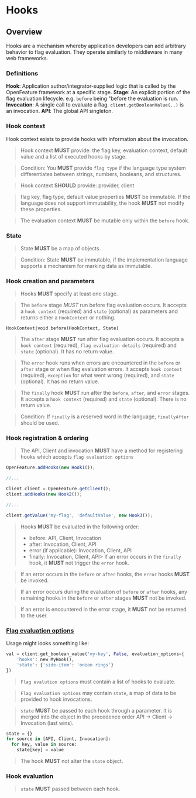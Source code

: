 # Hooks

## Overview

Hooks are a mechanism whereby application developers can add arbitrary behavior
to flag evaluation. They operate similarly to middleware in many web frameworks.

### Definitions

**Hook**: Application author/integrator-supplied logic that is called by the OpenFeature framework at a specific stage.
**Stage**: An explicit portion of the flag evaluation lifecycle. e.g. `before` being "before the evaluation is run.
**Invocation**: A single call to evaluate a flag. `client.getBooleanValue(..)` is an invocation.
**API**: The global API singleton.

### Hook context

Hook context exists to provide hooks with information about the invocation.

> Hook context **MUST** provide: the flag key, evaluation context, default value and a list of  executed hooks by stage.

> Condition: You **MUST** provide `flag type` if the language type system differentiates between strings, numbers, booleans, and structures.

> Hook context **SHOULD** provide: provider, client

> flag key, flag type, default value properties **MUST** be immutable. If the language does not support immutability, the hook **MUST** not modify these properties.

> The evaluation context **MUST** be mutable only within the `before` hook.

### State

> State **MUST** be a map of objects.

> Condition: State **MUST** be immutable, if the implementation language supports a mechanism for marking data as immutable.

### Hook creation and parameters

> Hooks **MUST** specify at least one stage.

> The `before` stage *MUST* run before flag evaluation occurs. It accepts a `hook context` (required) and `state` (optional) as parameters and returns either a `HookContext` or nothing.

```
HookContext|void before(HookContext, State)
```

> The `after` stage **MUST** run after flag evaluation occurs. It accepts a `hook context` (required), `flag evaluation details` (required) and `state` (optional). It has no return value.

> The `error` hook runs when errors are encountered in the `before` or `after` stage or when flag evaluation errors. It accepts `hook context` (required), `exception` for what went wrong (required), and `state` (optional). It has no return value.

> The `finally` hook **MUST** run after the `before`, `after`, and `error` stages. It accepts a `hook context` (required) and `state` (optional). There is no return value.

> Condition: If `finally` is a reserved word in the language, `finallyAfter` should be used.

### Hook registration & ordering

> The API, Client and invocation **MUST** have a method for registering hooks which accepts `flag evaluation options`

```js
OpenFeature.addHooks(new Hook1());

//...

Client client = OpenFeature.getClient();
client.addHooks(new Hook2());

//...

client.getValue('my-flag', 'defaultValue', new Hook3());
```

> Hooks **MUST** be evaluated in the following order:
> - before: API, Client, Invocation
> - after: Invocation, Client, API
> - error (if applicable): Invocation, Client, API
> - finally: Invocation, Client, API> If an error occurs in the `finally` hook, it **MUST** not trigger the `error` hook.

> If an error occurs in the `before` or `after` hooks, the `error` hooks **MUST** be invoked.

> If an error occurs during the evaluation of `before` or `after` hooks, any remaining hooks in the `before` or `after` stages **MUST** not be invoked.

> If an error is encountered in the error stage, it **MUST** not be returned to the user.


### [Flag evaluation options](../types.md#evaluation-options)

Usage might looks something like:

```python
val = client.get_boolean_value('my-key', False, evaluation_options={
    'hooks': new MyHook(),
    'state': {'side-item': 'onion rings'}
})
```

> `Flag evalution options` must contain a list of hooks to evaluate.

> `Flag evaluation options` may contain `state`, a map of data to be provided to hook invocations.

> `state` **MUST** be passed to each hook through a parameter. It is merged into the object in the precedence order API -> Client -> Invocation (last wins).

```python
state = {}
for source in [API, Client, Invocation]:
  for key, value in source:
    state[key] = value
```

> The hook **MUST** not alter the `state` object.

### Hook evaluation

> `state` **MUST** passed between each hook.
